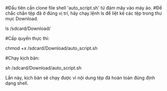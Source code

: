 #Đầu tiên cần clone file shell 'auto_script.sh' từ đám mây vào máy ảo.
#Để chắc chắn tệp đã ở đúng vị trí, hãy chạy lệnh ls để liệt kê các tệp trong thư mục Download.

ls /sdcard/Download/

#Cấp quyền thực thi:

chmod +x /sdcard/Download/auto_script.sh

#Chạy kịch bản:

sh /sdcard/Download/auto_script.sh

Lần này, kịch bản sẽ chạy được vì nội dung tệp đã hoàn toàn đúng định dạng shell.
